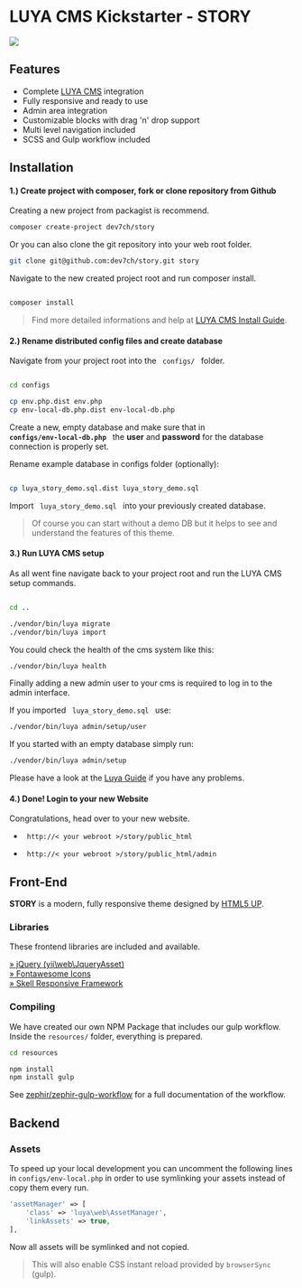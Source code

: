 # LUYA CMS Kickstarter - STORY 

<img src="story_screenshot.png" />

## Features

* Complete [LUYA CMS](https://luya.io) integration
* Fully responsive and ready to use
* Admin area integration
* Customizable blocks with drag 'n' drop support 
* Multi level navigation included
* SCSS and Gulp workflow included


## Installation

#### 1.) Create project with composer, fork or clone repository from Github

Creating a new project from packagist is recommend.

```sh 
composer create-project dev7ch/story

```

Or you can also clone the git repository into your web root folder.

```sh
git clone git@github.com:dev7ch/story.git story

```

Navigate to the new created project root and run composer install.


```sh

composer install

```

> Find more detailed informations and help at [ LUYA CMS Install Guide](https://luya.io/guide/install).


#### 2.) Rename distributed config files and create database

Navigate from your project root into the <code> configs/ </code> folder.


```sh

cd configs 

cp env.php.dist env.php 
cp env-local-db.php.dist env-local-db.php 

```

Create a new, empty database and make sure that in <code><b> configs/env-local-db.php </b></code> the <b>user</b> and <b>password</b> for the database connection is properly set.

Rename example database in configs folder (optionally):

```sh

cp luya_story_demo.sql.dist luya_story_demo.sql

```

Import <code> luya_story_demo.sql </code> into your previously created database.

> Of course you can start without a demo DB but it helps to see and understand the features of this theme.


#### 3.) Run LUYA CMS setup

As all went fine navigate back to your project root and run the LUYA CMS setup commands.

```sh

cd ..

./vendor/bin/luya migrate
./vendor/bin/luya import

```

You could check the health of the cms system  like this:

```sh
./vendor/bin/luya health

```

Finally adding a new admin user to your cms is required to log in to the admin interface.


If you imported <code> luya_story_demo.sql </code> use:

```sh 
./vendor/bin/luya admin/setup/user

```

If you started with an empty database simply run:


```sh 
./vendor/bin/luya admin/setup

```

Please have a look at the [Luya Guide](https://luya.io/guide) if you have any problems.


#### 4.) Done! Login to your new Website

Congratulations, head over to your new website.


- <code> http://< your webroot >/story/public_html </code>

- <code> http://< your webroot >/story/public_html/admin </code>


## Front-End

<b>STORY</b> is a modern, fully responsive theme designed by <a href="https://html5up.net">HTML5 UP</a>.  


### Libraries

These frontend libraries are included and available.

[» jQuery (yii\web\JqueryAsset)](http://www.yiiframework.com/doc-2.0/yii-web-jqueryasset.html)  
[» Fontawesome Icons](http://fontawesome.io/)  
[» Skell Responsive Framework](https://github.com/ajlkn/skel)  


### Compiling

We have created our own NPM Package that includes our gulp workflow.  
Inside the `resources/` folder, everything is prepared.

```sh
cd resources

npm install 
npm install gulp

```

See [zephir/zephir-gulp-workflow](https://github.com/zephir/zephir-gulp-workflow) for a full documentation of the workflow.

## Backend

### Assets

To speed up your local development you can uncomment the following lines in `configs/env-local.php` in order to use symlinking your assets instead of copy them every run.

```php
'assetManager' => [
    'class' => 'luya\web\AssetManager',
    'linkAssets' => true,
],
```

Now all assets will be symlinked and not copied.

> This will also enable CSS instant reload provided by `browserSync` (gulp).
